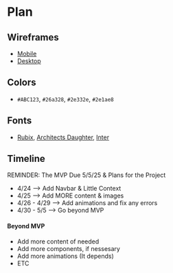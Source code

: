 # Plan

## Wireframes
* [Mobile](https://wireframe.cc/isOu8g)
* [Desktop](https://wireframe.cc/4nrO51)

## Colors
* `#ABC123`, `#26a328`, `#2e332e`, `#2e1ae8`

## Fonts
* [Rubix](https://fonts.google.com/specimen/Rubik), [Architects Daughter](https://fonts.google.com/specimen/Architects+Daughter), [Inter](https://fonts.google.com/specimen/Inter)

## Timeline
REMINDER: The MVP Due 5/5/25 & Plans for the Project
* 4/24 --> Add Navbar & Little Context
* 4/25 --> Add MORE content & images
* 4/26 - 4/29 --> Add animations and fix any errors
* 4/30 - 5/5 --> Go beyond MVP


#### Beyond MVP

* Add more content of needed
* Add more components, if nessesary
* Add more animations (It depends)
* ETC








<!-- DO NOT USE THIS YET

| Name | Glows | Grows |
| -------- | ------- | ------- |
|   |   |
|   |   |
|   |   |
|   |   |
|   |   |
|   |   |

-->
